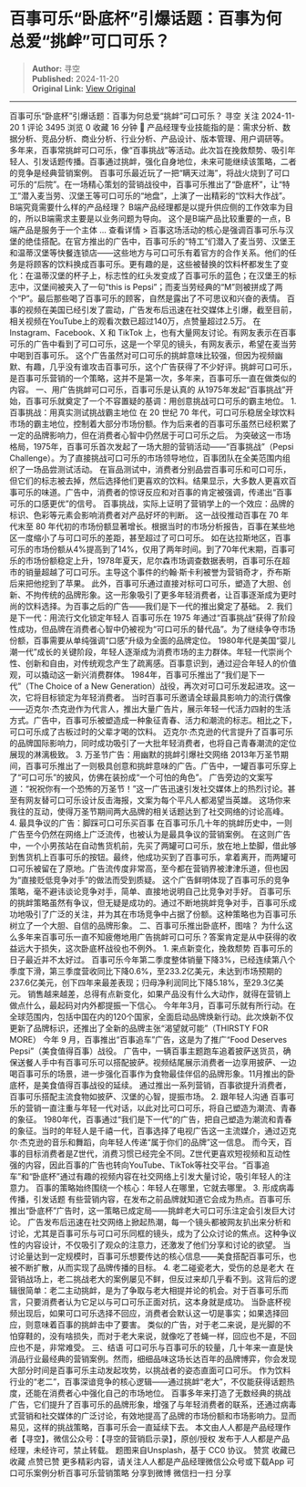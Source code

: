 # 百事可乐“卧底杯”引爆话题：百事为何总爱“挑衅”可口可乐？

> **Author:** 寻空  
> **Published:** 2024-11-20  
> **Original Link:** [View Original](https://www.woshipm.com/marketing/6143164.html)

---

百事可乐“卧底杯”引爆话题：百事为何总爱“挑衅”可口可乐？ 寻空 关注 2024-11-20 1 评论 3495 浏览 0 收藏 16 分钟 🔗 产品经理专业技能指的是：需求分析、数据分析、竞品分析、商业分析、行业分析、产品设计、版本管理、用户调研等。 多年来，百事常挑衅可口可乐，像“百事挑战”等活动。此次旨在挽救颓势、吸引年轻人、引发话题传播。百事通过挑衅，强化自身地位，未来可能继续该策略，二者的竞争是经典营销案例。 百事可乐最近玩了一把“瞒天过海”，将战火烧到了可口可乐的“后院”。在一场精心策划的营销战役中，百事可乐推出了“卧底杯”，让“特工”潜入麦当劳、汉堡王等可口可乐的“地盘”，上演了一出精彩的“饮料大作战”。 B端究竟需要什么样的产品经理？ B端产品经理都是以提升供应侧的工作效率为目的，所以B端需求主要是以业务问题为导向。 这个是B端产品比较重要的一点，B端产品是服务于一个主体 ... 查看详情 > 百事这场活动的核心是强调百事可乐与汉堡的绝佳搭配。在官方推出的广告中，百事可乐的“特工”们潜入了麦当劳、汉堡王和温蒂汉堡等快餐连锁店——这些地方与可口可乐有着官方的合作关系。他们的任务是将顾客的饮料换成百事可乐。更有趣的是，这些被替换的饮料杯都发生了变化：在温蒂汉堡的杯子上，标志性的红头发变成了百事可乐的蓝色；在汉堡王的标志中，汉堡间被夹入了一句“this is Pepsi”；而麦当劳经典的“M”则被拼成了两个“P”。最后那些喝了百事可乐的顾客，自然是露出了不可思议和兴奋的表情。 百事的视频在美国已经引发了震动，广告发布后迅速在社交媒体上引爆，截至目前，相关视频在YouTube上的观看次数已超过140万，点赞量超过2.5万。 在Instagram、Facebook、X 和 TikTok 上，也有大量网友讨论。有网友表示在百事可乐的广告中看到了可口可乐，这是一个罕见的镜头，有网友表示，希望在麦当劳中喝到百事可乐。 这个广告虽然对可口可乐的挑衅意味比较强，但因为视频幽默、有趣，几乎没有谁攻击百事可乐，这个广告获得了不少好评。挑衅可口可乐，是百事可乐营销的一个策略，这并不是第一次，多年来，百事可乐一直在做类似的内容。 一、用广告挑衅可口可乐，百事可乐是认真的 从1975年发起“百事挑战”开始，百事可乐就奠定了一个不容置疑的基调：用创意挑战可口可乐的霸主地位。 1. 百事挑战：用真实测试挑战霸主地位 在 20 世纪 70 年代，可口可乐稳居全球饮料市场的霸主地位，控制着大部分市场份额。作为后来者的百事可乐虽然已经积累了一定的品牌影响力，但在消费者心智中仍然居于可口可乐之后。 为突破这一市场格局，1975年，百事可乐首次发起了一场大胆的营销活动——“百事挑战”（Pepsi Challenge）。为了直接挑战可口可乐的市场领导地位，百事团队在全美范围内组织了一场品尝测试活动。 在盲品测试中，消费者分别品尝百事可乐和可口可乐，但它们的标志被去掉，然后选择他们更喜欢的饮料。结果显示，大多数人更喜欢百事可乐的味道。广告中，消费者的惊讶反应和对百事的肯定被强调，传递出“百事可乐的口感更优”的信号。 百事挑战，实际上证明了营销学上的一个效应：品牌的标识、色彩等元素会影响消费者对产品好坏的判断。 这一战役推动百事在 70 年代末至 80 年代初的市场份额显著增长。根据当时的市场分析报告，百事在某些地区一度缩小了与可口可乐的差距，甚至超过了可口可乐。 如在达拉斯地区，百事可乐的市场份额从4%提高到了14%，仅用了两年时间。到了70年代末期，百事可乐的市场份额稳定上升，1978年夏天，尼尔森市场调查数据表明，百事可乐在超市的销量超越了可口可乐。主导这个事件的约翰·斯卡利被誉为营销奇才，乔布斯后来把他挖到了苹果。 此外，百事可乐通过直接对标可口可乐，塑造了大胆、创新、不拘传统的品牌形象。这一形象吸引了更多年轻消费者，让百事逐渐成为更时尚的饮料选择。为百事之后的广告——我们是下一代的推出奠定了基础。 2. 我们是下一代：用流行文化锁定年轻人 百事可乐在 1975 年通过“百事挑战”获得了阶段性成功，但品牌在消费者心智中仍被视为“可口可乐的替代品”。为了继续争夺市场份额，百事需要从单纯强调“口感”升级为全面的品牌定位。 1980年代是美国“婴儿潮一代”成长的关键阶段，年轻人逐渐成为消费市场的主力群体。年轻一代崇尚个性、创新和自由，对传统观念产生了疏离感。百事意识到，通过迎合年轻人的价值观，可以撬动这一新兴消费群体。 1984年，百事可乐推出了“我们是下一代”（The Choice of a New Generation）战役，再次对可口可乐发起进攻。这一次，它将目标锁定为年轻消费者。 当时百事可乐邀请全球最具影响力的流行偶像——迈克尔·杰克逊作为代言人，推出大量广告片，展示年轻一代活力四射的生活方式。广告中，百事可乐被塑造成一种象征青春、活力和潮流的标志。相比之下，可口可乐成了古板过时的父辈才喝的饮料。 迈克尔·杰克逊的代言提升了百事可乐的品牌国际影响力，同时成功吸引了一大批年轻消费者，也将自己青春潮流的定位展现的淋漓极致。 3. 万圣节广告：用幽默的挑衅引爆社交网络 2013年万圣节期间，百事可乐推出了一则极具创意和挑衅意味的广告。广告中，一罐百事可乐穿上了“可口可乐”的披风，仿佛在装扮成“一个可怕的角色”。 广告旁边的文案写道：“祝祝你有一个恐怖的万圣节！”这一广告迅速引发社交媒体上的热烈讨论。甚至有网友替可口可乐设计反击海报，文案为每个平凡人都渴望当英雄。 这场你来我往的互动，使得万圣节期间两大品牌的相关话题达到了社交网络的讨论高峰。 4. 最具争议的广告：脚踩可口可乐买百事 在百事可乐几十年的挑衅历史中，一则广告至今仍然在网络上广泛流传，也被认为是最具争议的营销案例。 在这则广告中，一个小男孩站在自动售货机前，先买了两罐可口可乐，放在地上垫脚，借此够到售货机上百事可乐的按钮。最终，他成功买到了百事可乐，拿着离开，而两罐可口可乐被留在了原地。广告流传度非常高，至今都在营销界被津津乐道，但也因为“直接贬低竞争对手”的做法而受到质疑。 这个广告鲜明体现了百事可乐的竞争策略，毫不避讳谈论竞争对手，简单、直接地说明自己比竞争对手好。 百事可乐的挑衅策略虽然有争议，但无疑是成功的。通过不断地挑衅竞争对手，百事可乐成功地吸引了广泛的关注，并为其在市场竞争中占据了份额。这种策略也为百事可乐树立了一个大胆、自信的品牌形象。 二、百事可乐推出卧底杯，图啥？ 为什么这么多年来百事可乐一直不知疲倦地用广告挑衅可口可乐？答案肯定是从中获得的收益远大于损失，这次卧底杯战役也不例外。 1. 来点新变化，挽救颓势 百事可乐的日子最近并不太好过。 百事可乐今年第二季度整体销量下降3%，已经连续第八个季度下滑，第三季度营收同比下降0.6%，至233.2亿美元，未达到市场预期的237.6亿美元，创下四年来最差表现；归母净利润同比下降5.18%，至29.3亿美元。 销售越来越差，总得有点新变化，如果产品没有什么大动作，就得在营销上做点什么，最起码对内外都提振一下信心。 今年年3月，百事可乐就有所行动。在全球范围内，包括中国在内的120个国家，全面启动品牌焕新行动。此次焕新不仅更新了品牌标识，还推出了全新的品牌主张“渴望就可能”（THIRSTY FOR MORE） 今年 9 月，百事推出“百事追车”广告，这是为了推广“Food Deserves Pepsi”（美食值得百事）战役。 广告中，一辆百事主题跑车追着披萨送货员，确保送餐人手中有百事可乐可以搭配披萨。视频结尾展示消费者一边享用披萨、一边喝百事可乐的场景，进一步强化百事作为食物最佳伴侣的品牌形象。11月推出的卧底杯，是美食值得百事战役的延续。 通过推出一系列营销，百事欲提升消费者，百事可乐搭配主流食物如披萨、汉堡的心智，提振市场。 2. 跟年轻人沟通 百事可乐的营销一直注重与年轻一代对话，以此对比可口可乐，将自己塑造为潮流、青春的象征。 1980年代，百事通过“我们是下一代”的广告，把自己塑造为潮流和青春的象征。当时的年轻人是千禧一代，百事选择了电视广告这一主流媒介，通过迈克尔·杰克逊的音乐和舞蹈，向年轻人传递“属于你们的品牌”这一信息。 而今天，百事的目标消费者是Z世代，消费习惯已经完全不同。Z世代更喜欢短视频和互动性强的内容，因此百事的广告也转向YouTube、TikTok等社交平台。“百事追车”和“卧底杯”通过有趣的视频内容在社交网络上引发大量讨论，吸引年轻人的注意力。 百事的策略始终围绕一个核心：年轻人在哪里，它就去哪里。 3. 形成病毒传播，引发话题 有些营销内容，在发布之前品牌就知道它会成为热点。百事可乐推出“卧底杯”广告时，这一策略已成定局——挑衅老大可口可乐注定会引发巨大讨论。 广告发布后迅速在社交网络上掀起热潮，每一个镜头都被网友扒出来分析和讨论，尤其是百事可乐与可口可乐同框的镜头，成为了公众讨论的焦点。这种争议性的内容设计，不仅吸引了观众的注意力，还激发了他们分享和讨论的欲望。 当讨论量达到一定规模时，百事可乐想要传达的核心信息——美食搭配百事可乐，也被不断扩散，从而实现了品牌传播的目标。 4. 老二碰瓷老大，受伤的总是老大 在营销战场上，老二挑战老大的案例屡见不鲜，但反过来却几乎看不到。这背后的逻辑很简单：老二主动挑衅，是为了争取与老大相提并论的机会。对于百事可乐而言，只要消费者认为它足以与可口可乐正面对抗，这本身就是成功。 当卧底杯视频出现后，如果可口可乐选择不回应，消费者会默认这一切是事实；如果选择回应，则意味着百事的挑衅击中了要害。 类似的广告，对于老二来说，是光脚的不怕穿鞋的，没有啥损失，而对于老大来说，就像吃了苍蝇一样，回应也不是，不回应也不是，非常难受。 三、结语 可口可乐与百事可乐的较量，几十年来一直是快消品行业最经典的营销案例。然而，细细品味这场长达百年的品牌博弈，你会发现大部分时间是百事可乐主动发起攻势，以挑战者的姿态直面可口可乐。 作为饮料行业的“老二”，百事深谙竞争的核心逻辑——通过挑衅“老大”，不仅能获得话题热度，还能在消费者心中强化自己的市场地位。 百事多年来打造了无数经典的挑战广告，它们提升了百事可乐的品牌形象，增强了与年轻消费者的联系，还通过病毒式营销和社交媒体的广泛讨论，有效地提高了品牌的市场份额和市场影响力。显而易见，这样的挑战策略，百事可乐会一直延续下去。 本文由人人都是产品经理作者【寻空】，微信公众号：【寻空的营销启示录】，原创/授权 发布于人人都是产品经理，未经许可，禁止转载。 题图来自Unsplash，基于 CC0 协议。 赞赏 收藏已收藏 点赞已赞 更多精彩内容，请关注人人都是产品经理微信公众号或下载App 可口可乐案例分析百事可乐营销策略 分享到微博 微信扫一扫 分享